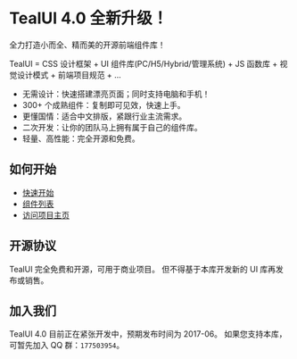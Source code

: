# TealUI 4.0 全新升级！
全力打造小而全、精而美的开源前端组件库！

TealUI = CSS 设计框架 + UI 组件库(PC/H5/Hybrid/管理系统) + JS 函数库 + 视觉设计模式 + 前端项目规范 + ...

- 无需设计：快速搭建漂亮页面；同时支持电脑和手机！
- 300+ 个成熟组件：复制即可见效，快速上手。
- 更懂国情：适合中文排版，紧跟行业主流需求。
- 二次开发：让你的团队马上拥有属于自己的组件库。
- 轻量、高性能：完全开源和免费。

## 如何开始
- [快速开始](http://teal.github.io/TealUI/docs/tourist/getting-started.html)
- [组件列表](http://teal.github.io/TealUI/components)
- [访问项目主页](http://teal.github.io/TealUI)

## 开源协议
TealUI 完全免费和开源，可用于商业项目。
但不得基于本库开发新的 UI 库再发布或销售。

## 加入我们
TealUI 4.0 目前正在紧张开发中，预期发布时间为 2017-06。
如果您支持本库，可暂先加入 QQ 群：`177503954`。
